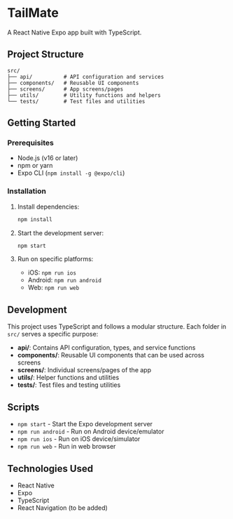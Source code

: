 # TailMate

A React Native Expo app built with TypeScript.

## Project Structure

```
src/
├── api/          # API configuration and services
├── components/   # Reusable UI components
├── screens/      # App screens/pages
├── utils/        # Utility functions and helpers
└── tests/        # Test files and utilities
```

## Getting Started

### Prerequisites

- Node.js (v16 or later)
- npm or yarn
- Expo CLI (`npm install -g @expo/cli`)

### Installation

1. Install dependencies:

   ```bash
   npm install
   ```

2. Start the development server:

   ```bash
   npm start
   ```

3. Run on specific platforms:
   - iOS: `npm run ios`
   - Android: `npm run android`
   - Web: `npm run web`

## Development

This project uses TypeScript and follows a modular structure. Each folder in `src/` serves a specific purpose:

- **api/**: Contains API configuration, types, and service functions
- **components/**: Reusable UI components that can be used across screens
- **screens/**: Individual screens/pages of the app
- **utils/**: Helper functions and utilities
- **tests/**: Test files and testing utilities

## Scripts

- `npm start` - Start the Expo development server
- `npm run android` - Run on Android device/emulator
- `npm run ios` - Run on iOS device/simulator
- `npm run web` - Run in web browser

## Technologies Used

- React Native
- Expo
- TypeScript
- React Navigation (to be added)
